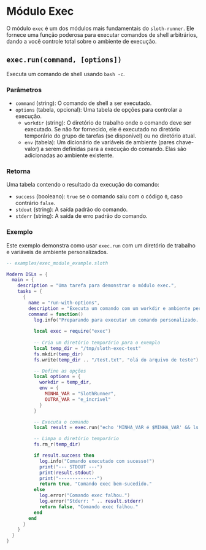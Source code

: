 # Módulo Exec

O módulo `exec` é um dos módulos mais fundamentais do `sloth-runner`. Ele fornece uma função poderosa para executar comandos de shell arbitrários, dando a você controle total sobre o ambiente de execução.

## `exec.run(command, [options])`

Executa um comando de shell usando `bash -c`.

### Parâmetros

*   `command` (string): O comando de shell a ser executado.
*   `options` (tabela, opcional): Uma tabela de opções para controlar a execução.
    *   `workdir` (string): O diretório de trabalho onde o comando deve ser executado. Se não for fornecido, ele é executado no diretório temporário do grupo de tarefas (se disponível) ou no diretório atual.
    *   `env` (tabela): Um dicionário de variáveis de ambiente (pares chave-valor) a serem definidas para a execução do comando. Elas são adicionadas ao ambiente existente.

### Retorna

Uma tabela contendo o resultado da execução do comando:

*   `success` (booleano): `true` se o comando saiu com o código `0`, caso contrário `false`.
*   `stdout` (string): A saída padrão do comando.
*   `stderr` (string): A saída de erro padrão do comando.

### Exemplo

Este exemplo demonstra como usar `exec.run` com um diretório de trabalho e variáveis de ambiente personalizados.

```lua
-- examples/exec_module_example.sloth

Modern DSLs = {
  main = {
    description = "Uma tarefa para demonstrar o módulo exec.",
    tasks = {
      {
        name = "run-with-options",
        description = "Executa um comando com um workdir e ambiente personalizados.",
        command = function()
          log.info("Preparando para executar um comando personalizado...")
          
          local exec = require("exec")
          
          -- Cria um diretório temporário para o exemplo
          local temp_dir = "/tmp/sloth-exec-test"
          fs.mkdir(temp_dir)
          fs.write(temp_dir .. "/test.txt", "olá do arquivo de teste")

          -- Define as opções
          local options = {
            workdir = temp_dir,
            env = {
              MINHA_VAR = "SlothRunner",
              OUTRA_VAR = "e_incrivel"
            }
          }

          -- Executa o comando
          local result = exec.run("echo 'MINHA_VAR é $MINHA_VAR' && ls -l && cat test.txt", options)

          -- Limpa o diretório temporário
          fs.rm_r(temp_dir)

          if result.success then
            log.info("Comando executado com sucesso!")
            print("--- STDOUT ---")
            print(result.stdout)
            print("--------------")
            return true, "Comando exec bem-sucedido."
          else
            log.error("Comando exec falhou.")
            log.error("Stderr: " .. result.stderr)
            return false, "Comando exec falhou."
          end
        end
      }
    }
  }
}
```
